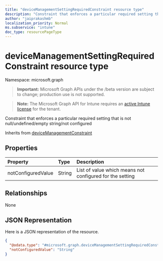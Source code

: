 ```yaml
---
title: "deviceManagementSettingRequiredConstraint resource type"
description: "Constraint that enforces a particular required setting that is not null/undefined/empty string/not configured"
author: "jaiprakashmb"
localization_priority: Normal
ms.subservice: "intune"
doc_type: resourcePageType
---
```


# deviceManagementSettingRequiredConstraint resource type

Namespace: microsoft.graph
> **Important:** Microsoft Graph APIs under the /beta version are subject to change; production use is not supported.

> **Note:** The Microsoft Graph API for Intune requires an [active Intune license](https://go.microsoft.com/fwlink/?linkid=839381) for the tenant.


Constraint that enforces a particular required setting that is not null/undefined/empty string/not configured


Inherits from [deviceManagementConstraint](../resources/intune-deviceintent-devicemanagementconstraint.md)

## Properties
|Property|Type|Description|
|:---|:---|:---|
|notConfiguredValue|String|List of value which means not configured for the setting|

## Relationships
None

## JSON Representation
Here is a JSON representation of the resource.
<!-- {
  "blockType": "resource",
  "@odata.type": "microsoft.graph.deviceManagementSettingRequiredConstraint"
}
-->
``` json
{
  "@odata.type": "#microsoft.graph.deviceManagementSettingRequiredConstraint",
  "notConfiguredValue": "String"
}
```
